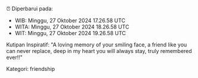 ⏰ Diperbarui pada:
- WIB: Minggu, 27 Oktober 2024 17.26.58 UTC
- WITA: Minggu, 27 Oktober 2024 18.26.58 UTC
- WIT: Minggu, 27 Oktober 2024 19.26.58 UTC

Kutipan Inspiratif:
"A loving memory of your smiling face, a friend like you can never replace, deep in my heart you will always stay, truly remembered ever!!"


Kategori: friendship


